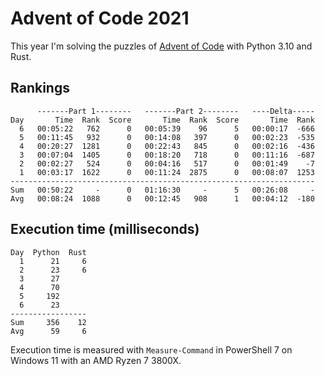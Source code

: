 # Advent of Code 2021

This year I'm solving the puzzles of [Advent of Code](https://adventofcode.com/2021) with Python 3.10 and Rust.

## Rankings
```
      -------Part 1--------   -------Part 2--------   ----Delta-----
Day       Time  Rank  Score       Time  Rank  Score       Time  Rank
  6   00:05:22   762      0   00:05:39    96      5   00:00:17  -666
  5   00:11:45   932      0   00:14:08   397      0   00:02:23  -535
  4   00:20:27  1281      0   00:22:43   845      0   00:02:16  -436
  3   00:07:04  1405      0   00:18:20   718      0   00:11:16  -687
  2   00:02:27   524      0   00:04:16   517      0   00:01:49    -7
  1   00:03:17  1622      0   00:11:24  2875      0   00:08:07  1253
--------------------------------------------------------------------
Sum   00:50:22     -      0   01:16:30     -      5   00:26:08     -
Avg   00:08:24  1088      0   00:12:45   908      1   00:04:12  -180
```

## Execution time (milliseconds)
```
Day  Python  Rust
  1      21     6
  2      23     6
  3      27
  4      70
  5     192
  6      23
-----------------
Sum     356    12
Avg      59     6
```

Execution time is measured with `Measure-Command` in PowerShell 7 on Windows 11
with an AMD Ryzen 7 3800X.